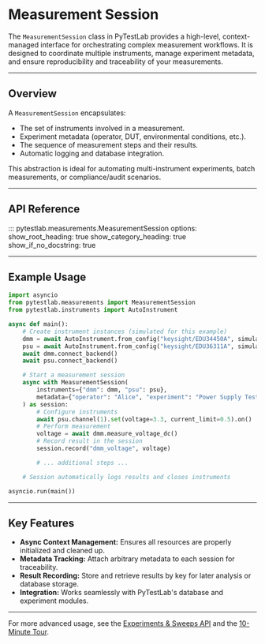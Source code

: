 # Measurement Session

The `MeasurementSession` class in PyTestLab provides a high-level, context-managed interface for orchestrating complex measurement workflows. It is designed to coordinate multiple instruments, manage experiment metadata, and ensure reproducibility and traceability of your measurements.

---

## Overview

A `MeasurementSession` encapsulates:

- The set of instruments involved in a measurement.
- Experiment metadata (operator, DUT, environmental conditions, etc.).
- The sequence of measurement steps and their results.
- Automatic logging and database integration.

This abstraction is ideal for automating multi-instrument experiments, batch measurements, or compliance/audit scenarios.

---

## API Reference

::: pytestlab.measurements.MeasurementSession
    options:
      show_root_heading: true
      show_category_heading: true
      show_if_no_docstring: true

---

## Example Usage

```python
import asyncio
from pytestlab.measurements import MeasurementSession
from pytestlab.instruments import AutoInstrument

async def main():
    # Create instrument instances (simulated for this example)
    dmm = await AutoInstrument.from_config("keysight/EDU34450A", simulate=True)
    psu = await AutoInstrument.from_config("keysight/EDU36311A", simulate=True)
    await dmm.connect_backend()
    await psu.connect_backend()

    # Start a measurement session
    async with MeasurementSession(
        instruments={"dmm": dmm, "psu": psu},
        metadata={"operator": "Alice", "experiment": "Power Supply Test"}
    ) as session:
        # Configure instruments
        await psu.channel(1).set(voltage=3.3, current_limit=0.5).on()
        # Perform measurement
        voltage = await dmm.measure_voltage_dc()
        # Record result in the session
        session.record("dmm_voltage", voltage)

        # ... additional steps ...

    # Session automatically logs results and closes instruments

asyncio.run(main())
```

---

## Key Features

- **Async Context Management:** Ensures all resources are properly initialized and cleaned up.
- **Metadata Tracking:** Attach arbitrary metadata to each session for traceability.
- **Result Recording:** Store and retrieve results by key for later analysis or database storage.
- **Integration:** Works seamlessly with PyTestLab's database and experiment modules.

---

For more advanced usage, see the [Experiments & Sweeps API](experiments.md) and the [10-Minute Tour](../../tutorials/10_minute_tour.ipynb).
